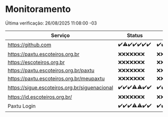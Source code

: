 # Monitoramento

Última verificação: 26/08/2025 11:08:00 -03

|Serviço|Status|Últimas 24h|
|---|---|---|
|https://github.com|<span title="2025-08-19: OK=23">✔️</span><span title="2025-08-20: OK=22, Falhas=1">⚠️</span><span title="2025-08-21: OK=23">✔️</span><span title="2025-08-22: OK=23">✔️</span><span title="2025-08-23: OK=23">✔️</span><span title="2025-08-24: OK=23">✔️</span><span title="2025-08-25: OK=13">✔️</span>|<span title="25/08/2025 11:09:00 -03 : 200">✔️</span><span title="25/08/2025 12:10:00 -03 : 200">✔️</span><span title="25/08/2025 13:11:00 -03 : 200">✔️</span><span title="25/08/2025 14:06:00 -03 : 200">✔️</span><span title="25/08/2025 15:14:00 -03 : 200">✔️</span><span title="25/08/2025 16:07:00 -03 : 200">✔️</span><span title="25/08/2025 17:10:00 -03 : 200">✔️</span><span title="25/08/2025 18:08:00 -03 : 200">✔️</span><span title="25/08/2025 19:09:00 -03 : 200">✔️</span><span title="25/08/2025 20:09:00 -03 : 200">✔️</span><span title="25/08/2025 21:46:00 -03 : 200">✔️</span><span title="25/08/2025 23:25:00 -03 : 200">✔️</span><span title="26/08/2025 00:35:00 -03 : 200">✔️</span><span title="26/08/2025 01:12:00 -03 : 200">✔️</span><span title="26/08/2025 02:10:00 -03 : 200">✔️</span><span title="26/08/2025 03:15:00 -03 : 200">✔️</span><span title="26/08/2025 04:10:00 -03 : 200">✔️</span><span title="26/08/2025 05:14:00 -03 : 200">✔️</span><span title="26/08/2025 06:10:00 -03 : 200">✔️</span><span title="26/08/2025 07:10:00 -03 : 200">✔️</span><span title="26/08/2025 08:08:00 -03 : 200">✔️</span><span title="26/08/2025 09:19:00 -03 : 200">✔️</span><span title="26/08/2025 10:25:00 -03 : 200">✔️</span><span title="26/08/2025 11:08:00 -03 : 200">✔️</span>|
|https://paxtu.escoteiros.org.br|<span title="2025-08-19: Falhas=23">❌</span><span title="2025-08-20: Falhas=23">❌</span><span title="2025-08-21: Falhas=23">❌</span><span title="2025-08-22: Falhas=23">❌</span><span title="2025-08-23: Falhas=23">❌</span><span title="2025-08-24: Falhas=23">❌</span><span title="2025-08-25: Falhas=13">❌</span>|<span title="25/08/2025 11:09:00 -03 : 403">❌</span><span title="25/08/2025 12:10:00 -03 : 403">❌</span><span title="25/08/2025 13:11:00 -03 : 403">❌</span><span title="25/08/2025 14:06:00 -03 : 403">❌</span><span title="25/08/2025 15:14:00 -03 : 403">❌</span><span title="25/08/2025 16:07:00 -03 : 403">❌</span><span title="25/08/2025 17:10:00 -03 : 403">❌</span><span title="25/08/2025 18:08:00 -03 : 403">❌</span><span title="25/08/2025 19:09:00 -03 : 403">❌</span><span title="25/08/2025 20:09:00 -03 : 403">❌</span><span title="25/08/2025 21:46:00 -03 : 403">❌</span><span title="25/08/2025 23:25:00 -03 : 403">❌</span><span title="26/08/2025 00:35:00 -03 : 403">❌</span><span title="26/08/2025 01:12:00 -03 : 403">❌</span><span title="26/08/2025 02:10:00 -03 : 403">❌</span><span title="26/08/2025 03:15:00 -03 : 403">❌</span><span title="26/08/2025 04:10:00 -03 : 403">❌</span><span title="26/08/2025 05:14:00 -03 : 403">❌</span><span title="26/08/2025 06:10:00 -03 : 403">❌</span><span title="26/08/2025 07:10:00 -03 : 403">❌</span><span title="26/08/2025 08:08:00 -03 : 403">❌</span><span title="26/08/2025 09:19:00 -03 : 403">❌</span><span title="26/08/2025 10:25:00 -03 : 403">❌</span><span title="26/08/2025 11:08:00 -03 : 403">❌</span>|
|https://escoteiros.org.br|<span title="2025-08-19: Falhas=23">❌</span><span title="2025-08-20: Falhas=23">❌</span><span title="2025-08-21: Falhas=23">❌</span><span title="2025-08-22: Falhas=23">❌</span><span title="2025-08-23: Falhas=23">❌</span><span title="2025-08-24: Falhas=23">❌</span><span title="2025-08-25: Falhas=13">❌</span>|<span title="25/08/2025 11:09:00 -03 : 403">❌</span><span title="25/08/2025 12:10:00 -03 : 403">❌</span><span title="25/08/2025 13:11:00 -03 : 403">❌</span><span title="25/08/2025 14:06:00 -03 : 403">❌</span><span title="25/08/2025 15:14:00 -03 : 403">❌</span><span title="25/08/2025 16:07:00 -03 : 403">❌</span><span title="25/08/2025 17:10:00 -03 : 403">❌</span><span title="25/08/2025 18:08:00 -03 : 403">❌</span><span title="25/08/2025 19:09:00 -03 : 403">❌</span><span title="25/08/2025 20:09:00 -03 : 403">❌</span><span title="25/08/2025 21:46:00 -03 : 403">❌</span><span title="25/08/2025 23:25:00 -03 : 403">❌</span><span title="26/08/2025 00:35:00 -03 : 403">❌</span><span title="26/08/2025 01:12:00 -03 : 403">❌</span><span title="26/08/2025 02:10:00 -03 : 403">❌</span><span title="26/08/2025 03:15:00 -03 : 403">❌</span><span title="26/08/2025 04:10:00 -03 : 403">❌</span><span title="26/08/2025 05:14:00 -03 : 403">❌</span><span title="26/08/2025 06:10:00 -03 : 403">❌</span><span title="26/08/2025 07:10:00 -03 : 403">❌</span><span title="26/08/2025 08:08:00 -03 : 403">❌</span><span title="26/08/2025 09:19:00 -03 : 403">❌</span><span title="26/08/2025 10:25:00 -03 : 403">❌</span><span title="26/08/2025 11:08:00 -03 : 403">❌</span>|
|https://paxtu.escoteiros.org.br/paxtu|<span title="2025-08-19: Falhas=23">❌</span><span title="2025-08-20: Falhas=23">❌</span><span title="2025-08-21: Falhas=23">❌</span><span title="2025-08-22: Falhas=23">❌</span><span title="2025-08-23: Falhas=23">❌</span><span title="2025-08-24: Falhas=23">❌</span><span title="2025-08-25: Falhas=13">❌</span>|<span title="25/08/2025 11:09:00 -03 : 403">❌</span><span title="25/08/2025 12:10:00 -03 : 403">❌</span><span title="25/08/2025 13:11:00 -03 : 403">❌</span><span title="25/08/2025 14:06:00 -03 : 403">❌</span><span title="25/08/2025 15:14:00 -03 : 403">❌</span><span title="25/08/2025 16:07:00 -03 : 403">❌</span><span title="25/08/2025 17:10:00 -03 : 403">❌</span><span title="25/08/2025 18:08:00 -03 : 403">❌</span><span title="25/08/2025 19:09:00 -03 : 403">❌</span><span title="25/08/2025 20:09:00 -03 : 403">❌</span><span title="25/08/2025 21:46:00 -03 : 403">❌</span><span title="25/08/2025 23:25:00 -03 : 403">❌</span><span title="26/08/2025 00:35:00 -03 : 403">❌</span><span title="26/08/2025 01:12:00 -03 : 403">❌</span><span title="26/08/2025 02:10:00 -03 : 403">❌</span><span title="26/08/2025 03:15:00 -03 : 403">❌</span><span title="26/08/2025 04:10:00 -03 : 403">❌</span><span title="26/08/2025 05:14:00 -03 : 403">❌</span><span title="26/08/2025 06:10:00 -03 : 403">❌</span><span title="26/08/2025 07:10:00 -03 : 403">❌</span><span title="26/08/2025 08:08:00 -03 : 403">❌</span><span title="26/08/2025 09:19:00 -03 : 403">❌</span><span title="26/08/2025 10:25:00 -03 : 403">❌</span><span title="26/08/2025 11:08:00 -03 : 403">❌</span>|
|https://paxtu.escoteiros.org.br/meupaxtu|<span title="2025-08-19: Falhas=23">❌</span><span title="2025-08-20: Falhas=23">❌</span><span title="2025-08-21: Falhas=23">❌</span><span title="2025-08-22: Falhas=23">❌</span><span title="2025-08-23: Falhas=23">❌</span><span title="2025-08-24: Falhas=23">❌</span><span title="2025-08-25: Falhas=13">❌</span>|<span title="25/08/2025 11:09:00 -03 : 403">❌</span><span title="25/08/2025 12:10:00 -03 : 403">❌</span><span title="25/08/2025 13:11:00 -03 : 403">❌</span><span title="25/08/2025 14:06:00 -03 : 403">❌</span><span title="25/08/2025 15:14:00 -03 : 403">❌</span><span title="25/08/2025 16:07:00 -03 : 403">❌</span><span title="25/08/2025 17:10:00 -03 : 403">❌</span><span title="25/08/2025 18:08:00 -03 : 403">❌</span><span title="25/08/2025 19:09:00 -03 : 403">❌</span><span title="25/08/2025 20:09:00 -03 : 403">❌</span><span title="25/08/2025 21:46:00 -03 : 403">❌</span><span title="25/08/2025 23:25:00 -03 : 403">❌</span><span title="26/08/2025 00:35:00 -03 : 403">❌</span><span title="26/08/2025 01:12:00 -03 : 403">❌</span><span title="26/08/2025 02:10:00 -03 : 403">❌</span><span title="26/08/2025 03:15:00 -03 : 403">❌</span><span title="26/08/2025 04:10:00 -03 : 403">❌</span><span title="26/08/2025 05:14:00 -03 : 403">❌</span><span title="26/08/2025 06:10:00 -03 : 403">❌</span><span title="26/08/2025 07:10:00 -03 : 403">❌</span><span title="26/08/2025 08:08:00 -03 : 403">❌</span><span title="26/08/2025 09:19:00 -03 : 403">❌</span><span title="26/08/2025 10:25:00 -03 : 403">❌</span><span title="26/08/2025 11:08:00 -03 : 403">❌</span>|
|https://sigue.escoteiros.org.br/siguenacional|<span title="2025-08-19: OK=23">✔️</span><span title="2025-08-20: OK=23">✔️</span><span title="2025-08-21: OK=23">✔️</span><span title="2025-08-22: OK=22, Falhas=1">⚠️</span><span title="2025-08-23: OK=21, Falhas=2">⚠️</span><span title="2025-08-24: OK=23">✔️</span><span title="2025-08-25: OK=13">✔️</span>|<span title="25/08/2025 11:09:00 -03 : 200">✔️</span><span title="25/08/2025 12:10:00 -03 : 200">✔️</span><span title="25/08/2025 13:11:00 -03 : 200">✔️</span><span title="25/08/2025 14:06:00 -03 : 200">✔️</span><span title="25/08/2025 15:14:00 -03 : 200">✔️</span><span title="25/08/2025 16:07:00 -03 : 200">✔️</span><span title="25/08/2025 17:10:00 -03 : 200">✔️</span><span title="25/08/2025 18:08:00 -03 : 200">✔️</span><span title="25/08/2025 19:09:00 -03 : 200">✔️</span><span title="25/08/2025 20:09:00 -03 : 200">✔️</span><span title="25/08/2025 21:46:00 -03 : 200">✔️</span><span title="25/08/2025 23:25:00 -03 : 200">✔️</span><span title="26/08/2025 00:35:00 -03 : 200">✔️</span><span title="26/08/2025 01:12:00 -03 : 200">✔️</span><span title="26/08/2025 02:10:00 -03 : 200">✔️</span><span title="26/08/2025 03:15:00 -03 : 200">✔️</span><span title="26/08/2025 04:10:00 -03 : 200">✔️</span><span title="26/08/2025 05:14:00 -03 : 200">✔️</span><span title="26/08/2025 06:10:00 -03 : 200">✔️</span><span title="26/08/2025 07:10:00 -03 : 200">✔️</span><span title="26/08/2025 08:08:00 -03 : 200">✔️</span><span title="26/08/2025 09:19:00 -03 : 200">✔️</span><span title="26/08/2025 10:25:00 -03 : 200">✔️</span><span title="26/08/2025 11:08:00 -03 : 200">✔️</span>|
|https://id.escoteiros.org.br/|<span title="2025-08-19: Falhas=23">❌</span><span title="2025-08-20: Falhas=23">❌</span><span title="2025-08-21: Falhas=23">❌</span><span title="2025-08-22: Falhas=23">❌</span><span title="2025-08-23: Falhas=23">❌</span><span title="2025-08-24: Falhas=23">❌</span><span title="2025-08-25: Falhas=13">❌</span>|<span title="25/08/2025 11:09:00 -03 : 403">❌</span><span title="25/08/2025 12:10:00 -03 : 403">❌</span><span title="25/08/2025 13:11:00 -03 : 403">❌</span><span title="25/08/2025 14:06:00 -03 : 403">❌</span><span title="25/08/2025 15:14:00 -03 : 403">❌</span><span title="25/08/2025 16:07:00 -03 : 403">❌</span><span title="25/08/2025 17:10:00 -03 : 403">❌</span><span title="25/08/2025 18:08:00 -03 : 403">❌</span><span title="25/08/2025 19:09:00 -03 : 403">❌</span><span title="25/08/2025 20:09:00 -03 : 403">❌</span><span title="25/08/2025 21:46:00 -03 : 403">❌</span><span title="25/08/2025 23:25:00 -03 : 403">❌</span><span title="26/08/2025 00:35:00 -03 : 403">❌</span><span title="26/08/2025 01:12:00 -03 : 403">❌</span><span title="26/08/2025 02:10:00 -03 : 403">❌</span><span title="26/08/2025 03:15:00 -03 : 403">❌</span><span title="26/08/2025 04:10:00 -03 : 403">❌</span><span title="26/08/2025 05:14:00 -03 : 403">❌</span><span title="26/08/2025 06:10:00 -03 : 403">❌</span><span title="26/08/2025 07:10:00 -03 : 403">❌</span><span title="26/08/2025 08:08:00 -03 : 403">❌</span><span title="26/08/2025 09:19:00 -03 : 403">❌</span><span title="26/08/2025 10:25:00 -03 : 403">❌</span><span title="26/08/2025 11:08:00 -03 : 403">❌</span>|
|Paxtu Login|<span title="2025-08-19: OK=23">✔️</span><span title="2025-08-20: OK=23">✔️</span><span title="2025-08-21: OK=23">✔️</span><span title="2025-08-22: OK=22, Falhas=1">⚠️</span><span title="2025-08-23: OK=22, Falhas=1">⚠️</span><span title="2025-08-24: OK=23">✔️</span><span title="2025-08-25: OK=13">✔️</span>|<span title="25/08/2025 11:09:00 -03 : 200">✔️</span><span title="25/08/2025 12:10:00 -03 : 200">✔️</span><span title="25/08/2025 13:11:00 -03 : 200">✔️</span><span title="25/08/2025 14:06:00 -03 : 200">✔️</span><span title="25/08/2025 15:14:00 -03 : 200">✔️</span><span title="25/08/2025 16:07:00 -03 : 200">✔️</span><span title="25/08/2025 17:10:00 -03 : 200">✔️</span><span title="25/08/2025 18:08:00 -03 : 200">✔️</span><span title="25/08/2025 19:09:00 -03 : 200">✔️</span><span title="25/08/2025 20:09:00 -03 : 200">✔️</span><span title="25/08/2025 21:46:00 -03 : 200">✔️</span><span title="25/08/2025 23:25:00 -03 : 200">✔️</span><span title="26/08/2025 00:35:00 -03 : 200">✔️</span><span title="26/08/2025 01:12:00 -03 : 200">✔️</span><span title="26/08/2025 02:10:00 -03 : 200">✔️</span><span title="26/08/2025 03:15:00 -03 : 200">✔️</span><span title="26/08/2025 04:10:00 -03 : 200">✔️</span><span title="26/08/2025 05:14:00 -03 : 200">✔️</span><span title="26/08/2025 06:10:00 -03 : 200">✔️</span><span title="26/08/2025 07:10:00 -03 : 200">✔️</span><span title="26/08/2025 08:08:00 -03 : 200">✔️</span><span title="26/08/2025 09:19:00 -03 : 200">✔️</span><span title="26/08/2025 10:25:00 -03 : 200">✔️</span><span title="26/08/2025 11:08:00 -03 : 200">✔️</span>|
